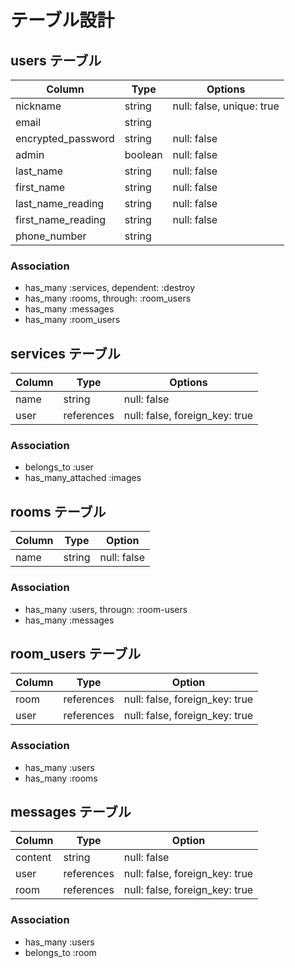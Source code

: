 # テーブル設計

## users テーブル

| Column             | Type    | Options                   |
| ------------------ | ------- | ------------------------- |
| nickname           | string  | null: false, unique: true |
| email              | string  |                           |
| encrypted_password | string  | null: false               |
| admin              | boolean | null: false               |
| last_name          | string  | null: false               |
| first_name         | string  | null: false               |
| last_name_reading  | string  | null: false               |
| first_name_reading | string  | null: false               |
| phone_number       | string  |                           |

### Association

- has_many :services, dependent: :destroy
- has_many :rooms, through: :room_users
- has_many :messages
- has_many :room_users


## services テーブル

| Column                 | Type       | Options                        |
| ---------------------- | ---------- | ------------------------------ |
| name                   | string     | null: false                    |
| user                   | references | null: false, foreign_key: true |

### Association

- belongs_to :user
- has_many_attached :images

## rooms テーブル

| Column  | Type       | Option                         |
| ------- | ---------- | ------------------------------ |
| name    | string     | null: false                    |

### Association

- has_many :users, througn: :room-users
- has_many :messages

## room_users テーブル

| Column        | Type       | Option                         |
| ------------- | ---------- | ------------------------------ |
| room          | references | null: false, foreign_key: true |
| user          | references | null: false, foreign_key: true |

### Association

- has_many :users
- has_many :rooms

## messages テーブル

| Column        | Type       | Option                         |
| ------------- | ---------- | ------------------------------ |
| content       | string     | null: false                    |
| user          | references | null: false, foreign_key: true |
| room          | references | null: false, foreign_key: true |

### Association

- has_many :users
- belongs_to :room